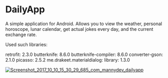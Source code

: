 # DailyApp
A simple application for Android.
Allows you to view the weather, personal horoscope, lunar calendar, get actual jokes every day, and the current exchange rate.

Used such libraries:

retrofit: 2.3.0
butterknife: 8.6.0
butterknife-compiler: 8.6.0
converter-gson: 2.1.0
picasso: 2.5.2
me.drakeet.materialdialog: library: 1.3.0


<a href="https://ibb.co/g85T6R"><img src="https://preview.ibb.co/nJTgRR/Screenshot_2017_10_10_15_30_29_685_com_mannydev_dailyapp.png" alt="Screenshot_2017_10_10_15_30_29_685_com_mannydev_dailyapp" border="0"></a>
